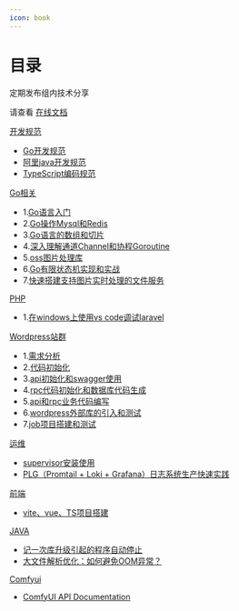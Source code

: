 ```yaml
---
icon: book
---
```


# 目录

定期发布组内技术分享

请查看 [在线文档](https://kakaclo.gitbook.io/kakclo-open-wiki)



[开发规范](broken-reference)

* [Go开发规范](kai-fa-gui-fan/go-kai-fa-gui-fan.md)
* [阿里java开发规范](kai-fa-gui-fan/a-li-java-kai-fa-gui-fan.md)
* [TypeScript编码规范](kai-fa-gui-fan/typescript-bian-ma-gui-fan.md)

[Go相关](broken-reference)

* 1.[Go语言入门](go/go-yu-yan-ru-men-zhi-nan.md)
* 2.[Go操作Mysql和Redis](go/go-cao-zuo-mysql-he-redis.md)
* 3.[Go语言的数组和切片](go/go-yu-yan-de-shu-zu-he-qie-pian.md)
* 4.[深入理解通道Channel和协程Goroutine](go/shen-ru-li-jie-tong-dao-channel-he-xie-cheng-goroutine.md)
* 5.[oss图片处理库](go/oss-tu-pian-chu-li-ku.md)
* 6.[Go有限状态机实现和实战](go/go-you-xian-zhuang-tai-ji-shi-xian-he-shi-zhan.md)
* 7.[快速搭建支持图片实时处理的文件服务](go/kuai-su-da-jian-zhi-chi-tu-pian-shi-shi-chu-li-de-wen-jian-fu-wu.md)

[PHP](broken-reference)

* 1.[在windows上使用vs code调试laravel](php/zai-windows-shang-shi-yong-visual-studio-code-tiao-shi-laravel-10.md)

[Wordpress站群](broken-reference)

* 1.[需求分析](wordpress-zhan-qun/xu-qiu-fen-xi.md)
* 2.[代码初始化](wordpress-zhan-qun/dai-ma-chu-shi-hua.md)
* 3.[api初始化和swagger使用](wordpress-zhan-qun/api-chu-shi-hua-he-swagger-shi-yong.md)
* 4.[rpc代码初始化和数据库代码生成](wordpress-zhan-qun/rpc-dai-ma-chu-shi-hua-he-shu-ju-ku-dai-ma-sheng-cheng.md)
* 5.[api和rpc业务代码编写](wordpress-zhan-qun/api-he-rpc-ye-wu-dai-ma-bian-xie.md)
* 6.[wordpress外部库的引入和测试](wordpress-zhan-qun/wordpress-wai-bu-ku-de-yin-ru-he-ce-shi.md)
* 7.[job项目搭建和测试](wordpress-zhan-qun/job-xiang-mu-da-jian-he-ce-shi.md)

[运维](broken-reference)

* [supervisor安装使用](yun-wei/supervisor-an-zhuang-shi-yong.md)
* [PLG（Promtail + Loki + Grafana）日志系统生产快速实践](yun-wei/plgpromtail-+-loki-+-grafana-ri-zhi-xi-tong-sheng-chan-kuai-su-shi-jian.md)

[前端](broken-reference)

* [vite、vue、TS项目搭建](vitevue3ts-xiang-mu/vitevue3ts-xiang-mu-da-jian.md)

[JAVA](broken-reference)

* [记一次库升级引起的程序自动停止](java/ji-yi-ci-ku-ban-ben-sheng-ji-yin-qi-cheng-xu-zi-dong-ting-zhi.md)
* [大文件解析优化：如何避免OOM异常？](java/da-wen-jian-jie-xi-you-hua-ru-he-bi-mian-oom-yi-chang.md)

[Comfyui](broken-reference)

* [ComfyUI API Documentation](comfyui/comfyui-api-documentation.md)
